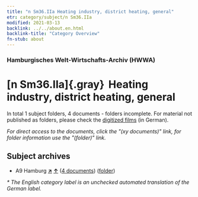 ```yaml
---
title: "n Sm36.IIa Heating industry, district heating, general"
etr: category/subject/n Sm36.IIa
modified: 2021-03-13
backlink: ../../about.en.html
backlink-title: "Category Overview"
fn-stub: about
---
```


### Hamburgisches Welt-Wirtschafts-Archiv (HWWA)
# [n Sm36.IIa]{.gray}&#8201; Heating industry, district heating, general&#160; 





In total 1 subject folders, 4 documents - folders incomplete.
For material not published as folders, please check the [digitized films](/film/h1_sh) (in German).

_For direct access to the documents, click the "(xy documents)" link, for folder information use the "(folder)" link._

## Subject archives


- A9 Hamburg [**&nearr;**](../../../geo/i/140905/about.en.html "Hamburg (all folders)") [**&uarr;**](../../../geo/about.en.html#A9 "Country category system") (<a href="https://pm20.zbw.eu/dfgview/sh/140905,145833" title="about: Hamburg : Heating industry, district heating, general" target="_blank">4 documents</a>) ([folder](../../../../folder/sh/1409xx/140905/1458xx/145833/about.en.html))


_* The English category label is an unchecked automated translation of the German label._

